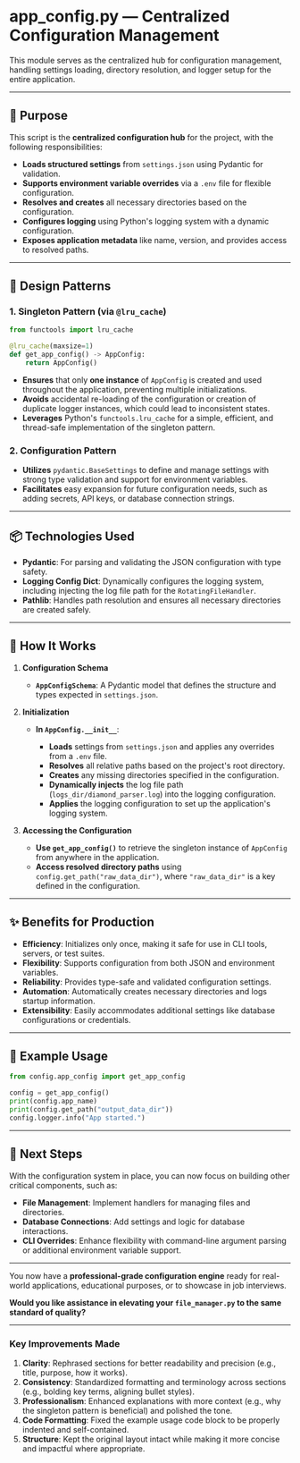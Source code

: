 # **app\_config.py — Centralized Configuration Management**

This module serves as the centralized hub for configuration management, handling settings loading,
directory resolution, and logger setup for the entire application.

---

## **🔧 Purpose**

This script is the **centralized configuration hub** for the project, with the following responsibilities:

* **Loads structured settings** from `settings.json` using Pydantic for validation.
* **Supports environment variable overrides** via a `.env` file for flexible configuration.
* **Resolves and creates** all necessary directories based on the configuration.
* **Configures logging** using Python's logging system with a dynamic configuration.
* **Exposes application metadata** like name, version, and provides access to resolved paths.

---

## **🧱 Design Patterns**

### **1. Singleton Pattern (via `@lru_cache`)**

```python
from functools import lru_cache

@lru_cache(maxsize=1)
def get_app_config() -> AppConfig:
    return AppConfig()
```

* **Ensures** that only **one instance** of `AppConfig` is created and used throughout the
  application, preventing multiple initializations.
* **Avoids** accidental re-loading of the configuration or creation of duplicate logger instances,
  which could lead to inconsistent states.
* **Leverages** Python's `functools.lru_cache` for a simple, efficient, and thread-safe implementation
  of the singleton pattern.

### **2. Configuration Pattern**

* **Utilizes** `pydantic.BaseSettings` to define and manage settings with strong type validation and
  support for environment variables.
* **Facilitates** easy expansion for future configuration needs, such as adding secrets, API keys,
  or database connection strings.

---

## **📦 Technologies Used**

* **Pydantic**: For parsing and validating the JSON configuration with type safety.
* **Logging Config Dict**: Dynamically configures the logging system, including injecting the log file
  path for the `RotatingFileHandler`.
* **Pathlib**: Handles path resolution and ensures all necessary directories are created safely.

---

## **📂 How It Works**

1. **Configuration Schema**

   * **`AppConfigSchema`**: A Pydantic model that defines the structure and types expected in
     `settings.json`.

2. **Initialization**

   * **In `AppConfig.__init__`**:

     * **Loads** settings from `settings.json` and applies any overrides from a `.env` file.
     * **Resolves** all relative paths based on the project's root directory.
     * **Creates** any missing directories specified in the configuration.
     * **Dynamically injects** the log file path (`logs_dir/diamond_parser.log`) into the logging
       configuration.
     * **Applies** the logging configuration to set up the application's logging system.

3. **Accessing the Configuration**

   * **Use `get_app_config()`** to retrieve the singleton instance of `AppConfig` from anywhere in
     the application.
   * **Access resolved directory paths** using `config.get_path("raw_data_dir")`, where
     `"raw_data_dir"` is a key defined in the configuration.

---

## **✨ Benefits for Production**

* **Efficiency**: Initializes only once, making it safe for use in CLI tools, servers, or test suites.
* **Flexibility**: Supports configuration from both JSON and environment variables.
* **Reliability**: Provides type-safe and validated configuration settings.
* **Automation**: Automatically creates necessary directories and logs startup information.
* **Extensibility**: Easily accommodates additional settings like database configurations or
  credentials.

---

## **🧪 Example Usage**

```python
from config.app_config import get_app_config

config = get_app_config()
print(config.app_name)
print(config.get_path("output_data_dir"))
config.logger.info("App started.")
```

---

## **🚀 Next Steps**

With the configuration system in place, you can now focus on building other critical components, such as:

* **File Management**: Implement handlers for managing files and directories.
* **Database Connections**: Add settings and logic for database interactions.
* **CLI Overrides**: Enhance flexibility with command-line argument parsing or additional
  environment variable support.

---

You now have a **professional-grade configuration engine** ready for real-world applications,
educational purposes, or to showcase in job interviews.

**Would you like assistance in elevating your `file_manager.py` to the same standard of quality?**

---

### **Key Improvements Made**

1. **Clarity**: Rephrased sections for better readability and precision (e.g., title, purpose, how it
   works).
2. **Consistency**: Standardized formatting and terminology across sections (e.g., bolding key
   terms, aligning bullet styles).
3. **Professionalism**: Enhanced explanations with more context (e.g., why the singleton pattern is
   beneficial) and polished the tone.
4. **Code Formatting**: Fixed the example usage code block to be properly indented and
   self-contained.
5. **Structure**: Kept the original layout intact while making it more concise and impactful where
   appropriate.
